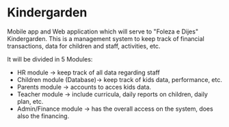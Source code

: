 # Kindergarden
Mobile app and Web application which will serve to "Foleza e Dijes" Kindergarden. This is a management system to keep track of financial transactions, data for children and staff, activities, etc. 

It will be divided in 5 Modules:

- HR module -> keep track of all data regarding staff
- Children module (Database)-> keep track of kids data, performance, etc.
- Parents module -> accounts to acces kids data.
- Teacher module -> include curricula, daily reports on children, daily plan, etc.
- Admin/Finance module -> has the overall access on the system, does also the financing. 
